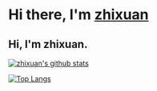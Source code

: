 # Hi there, I'm [zhixuan](https://www.zhixuan.tk)

## Hi, I'm zhixuan.

[![zhixuan's github stats](https://github-readme-stats.vercel.app/api?username=zhixuan666)](https://github.com/anuraghazra/github-readme-stats)



[![Top Langs](https://github-readme-stats.vercel.app/api/top-langs/?username=zhixuan666&layout=compact&hide=scss,css,javascript,html)](https://github.com/anuraghazra/github-readme-stats)
